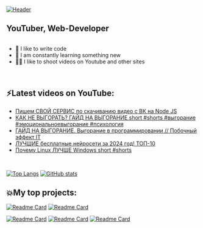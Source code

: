 [![Header](https://github.com/IT-Personality/IT-Personality/blob/main/GFX%20BANNER%203.png)](https://t.me/ITpersonality01)
## YouTuber, Web-Developer

<div align="center"><img src="https://komarev.com/ghpvc/?username=IT-Personality&style=flat-square&color=0fffcf" alt=""/></div>

- 💪 I like to write code<br />
- 🥅 I am constantly learning something new<br />
- 🤹🏽 I like to shoot videos on Youtube and other sites
 <br />

## ⚡️Latest videos on YouTube:
<!-- YOUTUBE:START -->
- [Пишем СВОЙ СЕРВИС по скачиванию видео с ВК на Node JS](https://www.youtube.com/watch?v=aVSKnikNXp4)
- [КАК НЕ ВЫГОРАТЬ? ГАЙД НА ВЫГОРАНИЕ short #shorts #выгорание #эмоциональноевыгорание #психология](https://www.youtube.com/watch?v=D_OyUHnX-Uk)
- [ГАЙД НА ВЫГОРАНИЕ. Выгорание в программировании // Побочный эффект IT](https://www.youtube.com/watch?v=zSs_jbp96vA)
- [ЛУЧШИЕ бесплатные нейросети за 2024 год! ТОП-10](https://www.youtube.com/watch?v=6zHtNidZwIk)
- [Почему Linux ЛУЧШЕ Windows short #shorts](https://www.youtube.com/watch?v=WYUP2rzqlwQ)
<!-- YOUTUBE:END -->

<br />

[![Top Langs](https://github-readme-stats.vercel.app/api/top-langs/?username=IT-Personality&theme=dracula&hide_border=true&layout=donut)](https://github.com/IT-Personality)
[![GitHub stats](https://github-readme-stats.vercel.app/api?username=IT-Personality&theme=dracula&hide_border=true&layout=donut&rank_icon=github)](https://github.com/IT-Personality)

## 💥My top projects: <br />
[![Readme Card](https://github-readme-stats.vercel.app/api/pin/?username=IT-Personality&repo=assistantVK)](https://github.com/IT-Personality/assistantVK)
[![Readme Card](https://github-readme-stats.vercel.app/api/pin/?username=IT-Personality&repo=currency-converter.github.io)](https://github.com/IT-Personality/currency-converter.github.io)

[![Readme Card](https://github-readme-stats.vercel.app/api/pin/?username=IT-Personality&repo=it-personality.github.io)](https://github.com/IT-Personality/it-personality.github.io)
[![Readme Card](https://github-readme-stats.vercel.app/api/pin/?username=IT-Personality&repo=online-stopwatch.github.io)](https://github.com/IT-Personality/online-stopwatch.github.io)
[![Readme Card](https://github-readme-stats.vercel.app/api/pin/?username=IT-Personality&repo=QrCode-Generator)](https://github.com/IT-Personality/QrCode-Generator)

<!-- <a href="https://github.com/IT-Personality/Your_browser">
  <img align="center" style="margin:0.5rem" src="https://github-readme-stats.vercel.app/api/pin/?username=braydoncoyer&repo=Your_browser&title_color=ffffff&text_color=c9cacc&icon_color=4AB197&bg_color=1A2B34" />
</a>  -->
